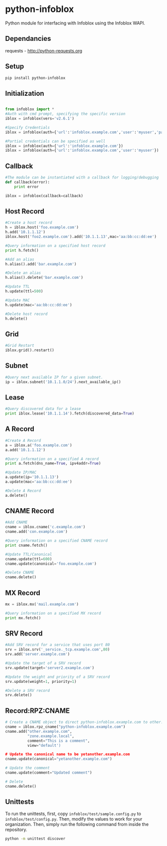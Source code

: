 python-infoblox
====
Python module for interfacing with Infoblox using the Infoblox WAPI.

Dependancies
----
requests - http://python-requests.org

Setup
----
```bash
pip install python-infoblox
```
Initialization
----
```python

from infoblox import *
#Auth with cmd prompt, specifying the specific version
iblox = infoblox(vers='v2.6.1')

#Specify Credentials
iblox = infoblox(auth={'url':'infoblox.example.com','user':'myuser','passwd':'Secret123'}, vers='v2.6.1')

#Partial credentials can be specified as well
iblox = infoblox(auth={'url':'infoblox.example.com'})
iblox = infoblox(auth={'url':'infoblox.example.com','user':'myuser'})
```
Callback
----
```python
#The module can be instantiated with a callback for logging/debugging
def callback(error):
    print error

iblox = infoblox(callback=callback)
```
Host Record
----
```python
#Create a host record
h = iblox.host('foo.example.com')
h.add('10.1.1.12')
iblox.host('foo2.example.com').add('10.1.1.13',mac='aa:bb:cc:dd:ee')

#Query information on a specified host record
print h.fetch()

#Add an alias
h.alias().add('bar.example.com')

#Delete an alias
h.alias().delete('bar.example.com')

#Update TTL
h.update(ttl=500)

#Update MAC
h.update(mac='aa:bb:cc:dd:ee')

#Delete host record
h.delete()
```
Grid
----
```python
#Grid Restart
iblox.grid().restart()
```
Subnet
----
```python
#Query next available IP for a given subnet.
ip = iblox.subnet('10.1.1.0/24').next_available_ip()
```
Lease
----
```python
#Query discovered data for a lease
print iblox.lease('10.1.1.14').fetch(discovered_data=True)
```
A Record
----
```python
#Create A Record
a = iblox.a('foo.example.com')
a.add('10.1.1.12')

#Query information on a specified A record
print a.fetch(dns_name=True, ipv4addr=True)

#Update IP/MAC
a.update(ip='10.1.1.13')
a.update(mac='aa:bb:cc:dd:ee')

#Delete A Record
a.delete()
```
CNAME Record
----
```python
#Add CNAME
cname = iblox.cname('c.example.com')
cname.add('con.example.com')

#Query information on a specified CNAME record
print cname.fetch()

#Update TTL/Canonical
cname.update(ttl=600)
cname.update(canonical='foo.example.com')

#Delete CNAME
cname.delete()
```
MX Record
----
```python
mx = iblox.mx('mail.example.com')

#Query information on a specified MX record
print mx.fetch()
```
SRV Record
----
```python
#Add SRV record for a service that uses port 80
srv = iblox.srv('_service._tcp.example.com',80)
srv.add('server.example.com')

#Update the target of a SRV record
srv.update(target='server2.example.com')

#Update the weight and priority of a SRV record
srv.update(weight=1, priority=1)

#Delete a SRV record
srv.delete()
```
Record:RPZ:CNAME
----
```python
# Create a CNAME object to direct python-infoblox.example.com to other.example.com
cname = iblox.rpz_cname("python-infoblox.example.com")
cname.add("other.example.com",
          "zone.example.local",
          comment="This is a comment",
          view="default')

# Update the canonical name to be yetanother.example.com
cname.update(canonical="yetanother.example.com")

# Update the comment
cname.update(comment="Updated comment")

# Delete
cname.delete()
```
Unittests
----
To run the unittests, first, copy `infoblox/test/sample.config.py` to `infoblox/test/config.py`.
Then, modify the values to work for your organization.
Then, simply run the following command from inside the repository.
```bash
python -m unittest discover
```
